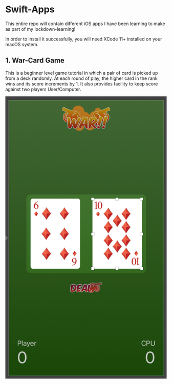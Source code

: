 # Swift-Apps

This entire repo will contain different iOS apps I have been learning to make as part of my lockdown-learning!

In order to install it successfully, you will need XCode 11+ installed on your macOS system. 


## 1. War-Card Game
This is a beginner level game tutorial in which a pair of card is picked up from a deck randomly. At each round of play, the higher card in the rank wins and its score increments by 1. It also provides facility to keep score against two players User/Computer. 

![Alt Text](/warcard-front.png)
